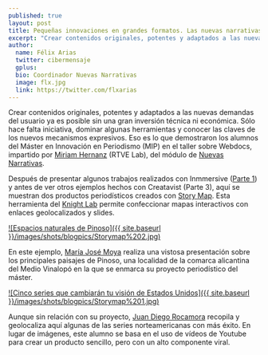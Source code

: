 ```yaml
---
published: true
layout: post
title: Pequeñas innovaciones en grandes formatos. Las nuevas narrativas de los alumnos del MIP (2)&#58 Storymap
excerpt: "Crear contenidos originales, potentes y adaptados a las nuevas demandas del usuario ya es posible sin una gran inversión técnica ni económica. Sólo hace falta iniciativa, dominar algunas herramientas y conocer las claves de los nuevos mecanismos expresivos. Eso es lo que aprenden los alumnos del Máster en Innovación en Periodismo (MIP)."
author:
  name: Félix Arias
  twitter: cibermensaje
  gplus:  
  bio: Coordinador Nuevas Narrativas
  image: flx.jpg
  link: https://twitter.com/flxarias
---
```

Crear contenidos originales, potentes y adaptados a las nuevas demandas del usuario ya es posible sin una gran inversión técnica ni económica. Sólo hace falta iniciativa, dominar algunas herramientas y conocer las claves de los nuevos mecanismos expresivos. Eso es lo que demostraron los alumnos del Máster en Innovación en Periodismo (MIP) en el taller sobre Webdocs, impartido por [Miriam Hernanz](https://twitter.com/miriamhernanz) (RTVE Lab), del módulo de [Nuevas Narrativas](http://mip.umh.es/planestudios.html).

Después de presentar algunos trabajos realizados con Inmmersive ([Parte 1](http://mip.umh.es/blog/2015/07/05/innovacion-narrativas-formatos/)) y antes de ver otros ejemplos hechos con Creatavist (Parte 3), aquí se muestran dos productos periodísticos creados con [Story Map](https://storymap.knightlab.com/). Esta herramienta del [Knight Lab](http://mip.umh.es/blog/2015/05/20/frontera-innovacion-knightlab/) permite confeccionar mapas interactivos con enlaces geolocalizados y slides.

[![Espacios naturales de Pinoso]({{ site.baseurl }}/images/shots/blogpics/Storymap%202.jpg)](http://s3.amazonaws.com/uploads.knightlab.com/storymapjs/8b55a79c69a89b4d3827d6e076befb0f/espacios-naturales-de-pinoso/draft.html)

En este ejemplo, [María José Moya](https://twitter.com/majosmv) realiza una vistosa presentación sobre los principales paisajes de Pinoso, una localidad de la comarca alicantina del Medio Vinalopó en la que se enmarca su proyecto periodístico del máster.

[![Cinco series que cambiarán tu visión de Estados Unidos]({{ site.baseurl }}/images/shots/blogpics/Storymap%201.jpg)](http://s3.amazonaws.com/uploads.knightlab.com/storymapjs/a088a877f2a59e400990f23581c1ce63/cinco-series-que-cambiaran-tu-vision-de-eeuu/index.html)

Aunque sin relación con su proyecto, [Juan Diego Rocamora](https://twitter.com/jico1) recopila y geolocaliza aquí algunas de las series norteamericanas con más éxito. En lugar de imágenes, este alumno se basa en el uso de vídeos de Youtube para crear un producto sencillo, pero con un alto componente viral.